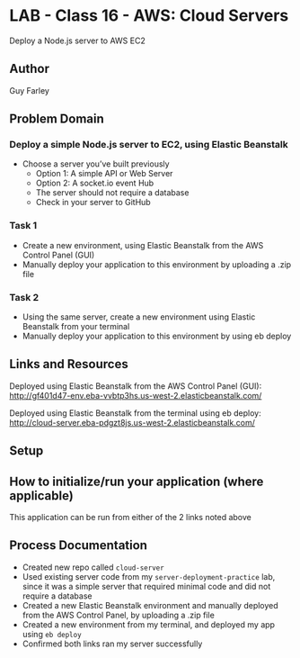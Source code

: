 # LAB - Class 16 - AWS: Cloud Servers

Deploy a Node.js server to AWS EC2

## Author

Guy Farley

## Problem Domain

### Deploy a simple Node.js server to EC2, using Elastic Beanstalk

- Choose a server you’ve built previously
  - Option 1: A simple API or Web Server
  - Option 2: A socket.io event Hub
  - The server should not require a database
  - Check in your server to GitHub

### Task 1

- Create a new environment, using Elastic Beanstalk from the AWS Control Panel (GUI)
- Manually deploy your application to this environment by uploading a .zip file

### Task 2

- Using the same server, create a new environment using Elastic Beanstalk from your terminal
- Manually deploy your application to this environment by using eb deploy

## Links and Resources

Deployed using Elastic Beanstalk from the AWS Control Panel (GUI):
<http://gf401d47-env.eba-vvbtp3hs.us-west-2.elasticbeanstalk.com/>

Deployed using Elastic Beanstalk from the terminal using eb deploy:
<http://cloud-server.eba-pdgzt8js.us-west-2.elasticbeanstalk.com/>

## Setup

## How to initialize/run your application (where applicable)

This application can be run from either of the 2 links noted above

## Process Documentation

- Created new repo called `cloud-server`
- Used existing server code from my `server-deployment-practice` lab, since it was a simple server that required minimal code and did not require a database
- Created a new Elastic Beanstalk environment and manually deployed from the AWS Control Panel, by uploading a .zip file
- Created a new environment from my terminal, and deployed my app using `eb deploy`
- Confirmed both links ran my server successfully
